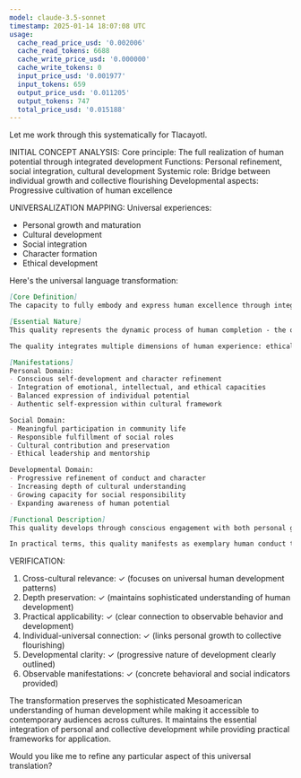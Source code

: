 ```yaml
---
model: claude-3.5-sonnet
timestamp: 2025-01-14 18:07:08 UTC
usage:
  cache_read_price_usd: '0.002006'
  cache_read_tokens: 6688
  cache_write_price_usd: '0.000000'
  cache_write_tokens: 0
  input_price_usd: '0.001977'
  input_tokens: 659
  output_price_usd: '0.011205'
  output_tokens: 747
  total_price_usd: '0.015188'
---
```


Let me work through this systematically for Tlacayotl.

INITIAL CONCEPT ANALYSIS:
Core principle: The full realization of human potential through integrated development
Functions: Personal refinement, social integration, cultural development
Systemic role: Bridge between individual growth and collective flourishing
Developmental aspects: Progressive cultivation of human excellence

UNIVERSALIZATION MAPPING:
Universal experiences:
- Personal growth and maturation
- Cultural development
- Social integration
- Character formation
- Ethical development

Here's the universal language transformation:

```markdown
[Core Definition]
The capacity to fully embody and express human excellence through integrated personal development and social responsibility. It manifests as the progressive refinement of character, conduct, and cultural participation, leading to the actualization of authentic human potential while contributing to collective flourishing.

[Essential Nature]
This quality represents the dynamic process of human completion - the ongoing journey of developing one's full humanity. It operates at the intersection of personal cultivation and social participation, encompassing both internal refinement and external expression. Unlike simple social conditioning, it involves conscious development of human capabilities while maintaining authentic connection to one's nature and community.

The quality integrates multiple dimensions of human experience: ethical development, cultural refinement, social responsibility, and personal authenticity. It recognizes that becoming fully human is both an individual achievement and a collective process, requiring balanced attention to both personal growth and social contribution.

[Manifestations]
Personal Domain:
- Conscious self-development and character refinement
- Integration of emotional, intellectual, and ethical capacities
- Balanced expression of individual potential
- Authentic self-expression within cultural framework

Social Domain:
- Meaningful participation in community life
- Responsible fulfillment of social roles
- Cultural contribution and preservation
- Ethical leadership and mentorship

Developmental Domain:
- Progressive refinement of conduct and character
- Increasing depth of cultural understanding
- Growing capacity for social responsibility
- Expanding awareness of human potential

[Functional Description]
This quality develops through conscious engagement with both personal growth and cultural participation. It begins with basic character formation and expands through increasingly refined understanding of human excellence. The development process involves continuous integration of new capabilities with existing wisdom, creating ever more sophisticated expressions of human potential while maintaining authenticity and social harmony.

In practical terms, this quality manifests as exemplary human conduct that naturally benefits both individual and community. It appears as graceful navigation of social responsibilities, meaningful cultural contribution, and authentic personal expression. The individual expressing this quality serves as a model of human development while actively contributing to others' growth and the community's flourishing.
```

VERIFICATION:
1. Cross-cultural relevance: ✓ (focuses on universal human development patterns)
2. Depth preservation: ✓ (maintains sophisticated understanding of human development)
3. Practical applicability: ✓ (clear connection to observable behavior and development)
4. Individual-universal connection: ✓ (links personal growth to collective flourishing)
5. Developmental clarity: ✓ (progressive nature of development clearly outlined)
6. Observable manifestations: ✓ (concrete behavioral and social indicators provided)

The transformation preserves the sophisticated Mesoamerican understanding of human development while making it accessible to contemporary audiences across cultures. It maintains the essential integration of personal and collective development while providing practical frameworks for application.

Would you like me to refine any particular aspect of this universal translation?